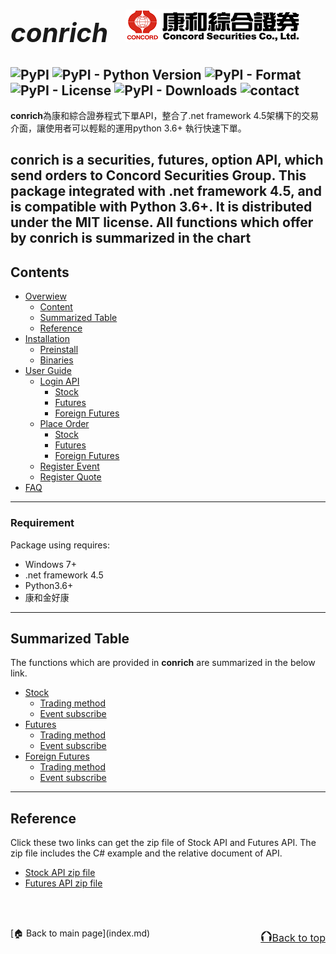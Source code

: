 # <span style="font-size:1.5em;">*conrich*</span>&emsp;![Alt text](img/concordLogo1.png)  

![PyPI](https://img.shields.io/pypi/v/conrich)
![PyPI - Python Version](https://img.shields.io/pypi/pyversions/conrich)
![PyPI - Format](https://img.shields.io/pypi/format/conrich)
![PyPI - License](https://img.shields.io/pypi/l/conrich)
![PyPI - Downloads](https://img.shields.io/pypi/dm/conrich)
![contact](https://img.shields.io/badge/contact-康和證券集團-red)  
---
**conrich**為康和綜合證券程式下單API，整合了.net framework 4.5架構下的交易介面，讓使用者可以輕鬆的運用python 3.6+ 執行快速下單。
  
**conrich** is a securities, futures, option API, which send orders to Concord Securities Group.
This package integrated with .net framework 4.5, and is compatible with Python 3.6+.
It is distributed under the MIT license. All functions which offer by conrich is summarized in the chart
---
## Contents
- [Overwiew](index.md)
    - [Content](index.md#table-of-content)
    - [Summarized Table](index.md#summarized-table)
    - [Reference](index.md#reference)
- [Installation](install.md)
    - [Preinstall](install.md#preinstall)
    - [Binaries](install.md#binaries)
- [User Guide](tutorial/user_guide.md)
    - [Login API](tutorial/login.md)
        - [Stock](tutorial/login.md#stock)
        - [Futures](tutorial/login.md#futures)
        - [Foreign Futures](tutorial/login.md#foreign-futures)
    - [Place Order](tutorial/place_order.md)
        - [Stock](tutorial/place_order.md#stock)
        - [Futures](tutorial/place_order.md#futures)
        - [Foreign Futures](tutorial/place_order.md#foreign-futures)
    - [Register Event](tutorial/register_report.md)  
    - [Register Quote](tutorial/register_quote.md)
- [FAQ](faq.md)
---
### Requirement
Package using requires:

- Windows 7+
- .net framework 4.5
- Python3.6+
- 康和金好康
---
## Summarized Table
The functions which are provided in **conrich** are summarized in the below link.  

- [Stock](sum_chart/summarized_table.md#stock)
    - [Trading method](sum_chart/summarized_table.md#trading-method)   
    - [Event subscribe](sum_chart/summarized_table.md#event-subscribe)  
- [Futures](sum_chart/summarized_table.md#futures)    
    - [Trading method](sum_chart/summarized_table.md#trading-method_1)   
    - [Event subscribe](sum_chart/summarized_table.md#event-subscribe_1)  
- [Foreign Futures](sum_chart/summarized_table.md#foreign-futures)   
    - [Trading method](sum_chart/summarized_table.md#trading-method_2)   
    - [Event subscribe](sum_chart/summarized_table.md#event-subscribe_2)  
---
## Reference  
Click these two links can get the zip file of Stock API and Futures API. The zip file includes the C# example and the relative document of API.  
- [Stock API zip file](https://www.concords.com.tw/download/20200318_證券API客戶使用元件及文件.zip)  
- [Futures API zip file](https://www.concordfutures.com.tw/WebSiteUpload//Files/Document/20200728_期貨API.zip)
<br>
<br>
<p style="text-align:left;">
    [🏠 Back to main page](index.md)
    <span style="float:right;">
        <a href="#top"><font size="5">⮉</font><font size="3">Back to top</font></a>
    </span>
</p>
